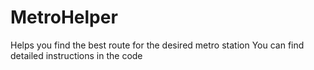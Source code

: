# MetroHelper
Helps you find the best route for the desired metro station
You can find detailed instructions in the code
